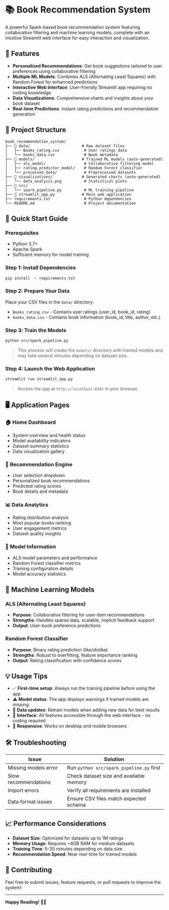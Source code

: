 # 📚 Book Recommendation System

A powerful Spark-based book recommendation system featuring collaborative filtering and machine learning models, complete with an intuitive Streamlit web interface for easy interaction and visualization.

## 🌟 Features

- **Personalized Recommendations**: Get book suggestions tailored to user preferences using collaborative filtering
- **Multiple ML Models**: Combines ALS (Alternating Least Squares) with Random Forest for enhanced predictions
- **Interactive Web Interface**: User-friendly Streamlit app requiring no coding knowledge
- **Data Visualizations**: Comprehensive charts and insights about your book dataset
- **Real-time Predictions**: Instant rating predictions and recommendation generation

## 📁 Project Structure

```
book_recommendation_system/
├── 📂 data/                       # Raw dataset files
│   ├── Books_rating.csv           # User ratings data
│   └── books_data.csv             # Book metadata
├── 📂 models/                     # Trained ML models (auto-generated)
│   ├── als_model/                 # Collaborative filtering model
│   ├── rating_predictor_model/    # Random Forest classifier
│   └── processed_data/            # Preprocessed datasets
├── 📂 visualizations/             # Generated charts (auto-generated)
│   └── data_analysis.png          # Statistical plots
├── 📂 src/
│   └── spark_pipeline.py          # ML training pipeline
├── 🎯 streamlit_app.py            # Main web application
├── requirements.txt               # Python dependencies
└── README.md                      # Project documentation
```

## 🚀 Quick Start Guide

### Prerequisites
- Python 3.7+
- Apache Spark
- Sufficient memory for model training

### Step 1: Install Dependencies
```bash
pip install -r requirements.txt
```

### Step 2: Prepare Your Data
Place your CSV files in the `data/` directory:
- `Books_rating.csv` - Contains user ratings (user_id, book_id, rating)
- `books_data.csv` - Contains book information (book_id, title, author, etc.)

### Step 3: Train the Models
```bash
python src/spark_pipeline.py
```
> This process will create the `models/` directory with trained models and may take several minutes depending on dataset size.

### Step 4: Launch the Web Application
```bash
streamlit run streamlit_app.py
```
> Access the app at `http://localhost:8501` in your browser.

## 🖥️ Application Pages

### 🏠 **Home Dashboard**
- System overview and health status
- Model availability indicators
- Dataset summary statistics
- Data visualization gallery

### 🎯 **Recommendation Engine**
- User selection dropdown
- Personalized book recommendations
- Predicted rating scores
- Book details and metadata

### 📊 **Data Analytics**
- Rating distribution analysis
- Most popular books ranking
- User engagement metrics
- Dataset quality insights

### 🤖 **Model Information**
- ALS model parameters and performance
- Random Forest classifier metrics
- Training configuration details
- Model accuracy statistics

## 🧠 Machine Learning Models

### **ALS (Alternating Least Squares)**
- **Purpose**: Collaborative filtering for user-item recommendations
- **Strengths**: Handles sparse data, scalable, implicit feedback support
- **Output**: User-book preference predictions

### **Random Forest Classifier**
- **Purpose**: Binary rating prediction (like/dislike)
- **Strengths**: Robust to overfitting, feature importance ranking
- **Output**: Rating classification with confidence scores

## 💡 Usage Tips

- ✅ **First-time setup**: Always run the training pipeline before using the app
- ⚠️ **Model status**: The app displays warnings if trained models are missing
- 🔄 **Data updates**: Retrain models when adding new data for best results
- 🎨 **Interface**: All features accessible through the web interface - no coding required
- 📱 **Responsive**: Works on desktop and mobile browsers

## 🛠️ Troubleshooting

| Issue | Solution |
|-------|----------|
| Missing models error | Run `python src/spark_pipeline.py` first |
| Slow recommendations | Check dataset size and available memory |
| Import errors | Verify all requirements are installed |
| Data format issues | Ensure CSV files match expected schema |

## 📈 Performance Considerations

- **Dataset Size**: Optimized for datasets up to 1M ratings
- **Memory Usage**: Requires ~4GB RAM for medium datasets
- **Training Time**: 5-30 minutes depending on data size
- **Recommendation Speed**: Near real-time for trained models

## 🤝 Contributing

Feel free to submit issues, feature requests, or pull requests to improve the system!

---

**Happy Reading!** 📖✨
